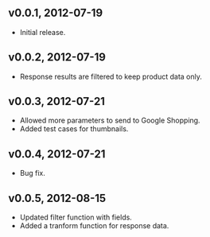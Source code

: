 v0.0.1, 2012-07-19
------------------
- Initial release.

v0.0.2, 2012-07-19
------------------
- Response results are filtered to keep product data only.

v0.0.3, 2012-07-21
------------------
- Allowed more parameters to send to Google Shopping.
- Added test cases for thumbnails.

v0.0.4, 2012-07-21
------------------
- Bug fix.

v0.0.5, 2012-08-15
------------------
- Updated filter function with fields.
- Added a tranform function for response data.
